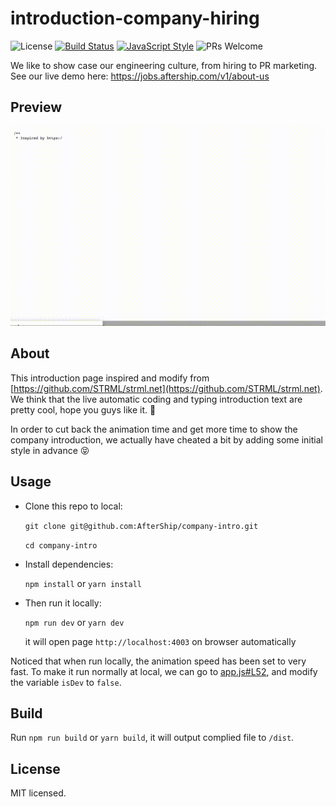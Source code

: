 # introduction-company-hiring

![License](https://img.shields.io/badge/license-MIT-green.svg)
[![Build Status](https://travis-ci.com/AfterShip/company-intro.svg?token=DEzyyuVSmnezkFBUNRvc&branch=master)](https://travis-ci.com/AfterShip/company-intro)
[![JavaScript Style](https://img.shields.io/badge/code%20style-aftership-brightgreen.svg)](https://github.com/AfterShip/eslint-config-aftership)
![PRs Welcome](https://img.shields.io/badge/PRs-welcome-brightgreen.svg) 


We like to show case our engineering culture, from hiring to PR marketing. See our live demo here: https://jobs.aftership.com/v1/about-us

## Preview

![preview](img/preview.gif?raw=true)


## About

This introduction page inspired and modify from [https://github.com/STRML/strml.net](https://github.com/STRML/strml.net).
We think that the live automatic coding and typing introduction text are pretty cool, hope you guys like it. 🤗

In order to cut back the animation time and get more time to show the company introduction, we actually have cheated a bit by adding some initial style in advance 😝


## Usage

* Clone this repo to local:
  	
	`git clone git@github.com:AfterShip/company-intro.git`
	
	`cd company-intro`

* Install dependencies:
	
	`npm install` or `yarn install`

* Then run it locally:
  
   `npm run dev` or `yarn dev`

   it will open page `http://localhost:4003` on browser automatically

Noticed that when run locally, the animation speed has been set to very fast. To make it run normally at local, we can go to [app.js#L52](https://github.com/AfterShip/company-intro/blob/fd5581decdde08137addcfc76ef3d9beca869cd1/app.js#L52), and modify the variable `isDev` to `false`.


## Build

Run `npm run build` or `yarn build`, it will output complied file to `/dist`.


## License

MIT licensed.